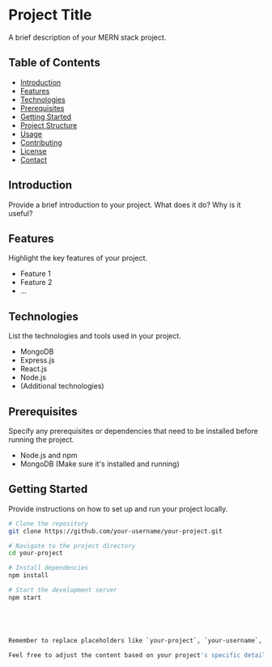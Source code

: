 <!-- 
# ResticLens

Welcome to ResticLens, your one-stop-shop for all your camera and accessories needs. We are an online store that offers a wide range of cameras, lenses, tripods, and other accessories.

## Getting Started

To get started with ResticLens, follow these steps:

### Prerequisites

- Node.js
- npm
- Git

### Installing NPM

1. Install NPM

    npm install

### Installing

1. Clone the repo
   
   git clone https://github.com/your_username_/Project-Name.git
   
2. Install NPM packages
   
   npm install
   
3. Start the server
   
   npm run start
   

## Features

- User authentication
- Shopping cart
- Payment gateway integration
- Order tracking
- Product reviews and ratings
- Wishlists
- And much more!

## Built With

- React.js
- Redux
- Firebase
- Stripe API



## Contact

For any queries or feedback, please contact us at adilc0070@gmail.com.

 -->


 # Project Title

A brief description of your MERN stack project.

## Table of Contents

- [Introduction](#introduction)
- [Features](#features)
- [Technologies](#technologies)
- [Prerequisites](#prerequisites)
- [Getting Started](#getting-started)
- [Project Structure](#project-structure)
- [Usage](#usage)
- [Contributing](#contributing)
- [License](#license)
- [Contact](#contact)

## Introduction

Provide a brief introduction to your project. What does it do? Why is it useful?

## Features

Highlight the key features of your project.

- Feature 1
- Feature 2
- ...

## Technologies

List the technologies and tools used in your project.

- MongoDB
- Express.js
- React.js
- Node.js
- (Additional technologies)

## Prerequisites

Specify any prerequisites or dependencies that need to be installed before running the project.

- Node.js and npm
- MongoDB (Make sure it's installed and running)

## Getting Started

Provide instructions on how to set up and run your project locally.

```bash
# Clone the repository
git clone https://github.com/your-username/your-project.git

# Navigate to the project directory
cd your-project

# Install dependencies
npm install

# Start the development server
npm start





Remember to replace placeholders like `your-project`, `your-username`, and `your-email@example.com` with your actual project name, GitHub username, and email address.

Feel free to adjust the content based on your project's specific details and requirements.

